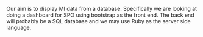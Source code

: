 Our aim is to display MI data from a database. Specifically we are looking at doing a dashboard for SPO using bootstrap as the front end. The back end will probably be a SQL database and we may use Ruby as the server side language.
